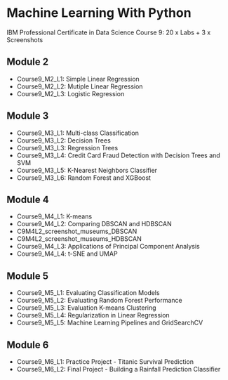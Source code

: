 # Machine Learning With Python
IBM Professional Certificate in Data Science Course 9: 20 x Labs + 3 x Screenshots
## Module 2
 * Course9_M2_L1: Simple Linear Regression
 * Course9_M2_L2: Mutiple Linear Regression
 * Course9_M2_L3: Logistic Regression
## Module 3
 * Course9_M3_L1: Multi-class Classification
 * Course9_M3_L2: Decision Trees
 * Course9_M3_L3: Regression Trees
 * Course9_M3_L4: Credit Card Fraud Detection with Decision Trees and SVM
 * Course9_M3_L5: K-Nearest Neighbors Classifier
 * Course9_M3_L6: Random Forest and XGBoost
## Module 4
 * Course9_M4_L1: K-means
 * Course9_M4_L2: Comparing DBSCAN and HDBSCAN
 * C9M4L2_screenshot_museums_DBSCAN
 * C9M4L2_screenshot_museums_HDBSCAN
 * Course9_M4_L3: Applications of Principal Component Analysis
 * Course9_M4_L4: t-SNE and UMAP
## Module 5
 * Course9_M5_L1: Evaluating Classification Models
 * Course9_M5_L2: Evaluating Random Forest Performance
 * Course9_M5_L3: Evaluation K-means Clustering 
 * Course9_M5_L4: Regularization in Linear Regression
 * Course9_M5_L5: Machine Learning Pipelines and GridSearchCV
## Module 6
 * Course9_M6_L1: Practice Project - Titanic Survival Prediction
 * Course9_M6_L2: Final Project - Building a Rainfall Prediction Classifier
